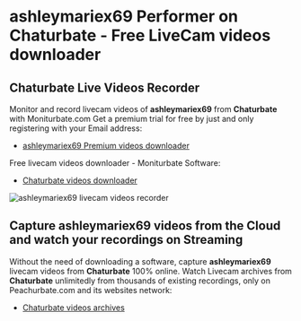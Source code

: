 # ashleymariex69 Performer on Chaturbate - Free LiveCam videos downloader

## Chaturbate Live Videos Recorder

Monitor and record livecam videos of **ashleymariex69** from **Chaturbate** with Moniturbate.com
Get a premium trial for free by just and only registering with your Email address:
* [ashleymariex69 Premium videos downloader](https://moniturbate.com/request-demo-licence-key.html)

Free livecam videos downloader - Moniturbate Software:
* [Chaturbate videos downloader](https://moniturbate.com/moniturbate-download-software.html)

![ashleymariex69 livecam videos recorder](https://peachurnet.com/templates/moniturbate-software.png)


## Capture ashleymariex69 videos from the Cloud and watch your recordings on Streaming

Without the need of downloading a software, capture **ashleymariex69** livecam videos from **Chaturbate** 100% online.
Watch Livecam archives from **Chaturbate** unlimitedly from thousands of existing recordings, only on Peachurbate.com and its websites network:
* [Chaturbate videos archives](https://peachurnet.com/)